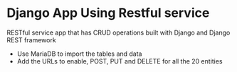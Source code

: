 # Django App Using Restful service
RESTful service app that has CRUD operations built with Django and Django REST framework
- Use MariaDB to import the tables and data
- Add the URLs to enable, POST, PUT and DELETE for all the 20 entities
